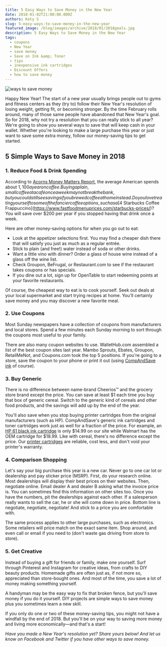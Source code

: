 ```yaml
---
title: 5 Easy Ways to Save Money in the New Year
date: 2018-01-02T21:00:00.000Z
authors: Katy S
slug: 5-easy-ways-to-save-money-in-the-new-year
featured_image: /blog/images/archive/2018/01/2018goals.jpg
description: 5 Easy Ways to Save Money in the New Year
tags:
  - coupons
  - New Year
  - save money
  - Save on Ink &amp; Toner
  - tips
  - inexpensive ink cartridges
  - Discount Offers
  - how to save money
---
```

![ways to save money](/blog/images/2018goals.jpg "ways to save money in 2018")

Happy New Year! The start of a new year usually brings people out to gyms and fitness centers as they (try to) follow their New Year's resolution of losing weight, getting fit, or becoming stronger. By the time February rolls around, many of those same people have abandoned that New Year's goal. So for 2018, why not try a resolution that you can really stick to all year? We're going to show you several ways to save that will keep cash in your wallet. Whether you're looking to make a large purchase this year or just want to save some extra money, follow our money-saving tips to get started.

## 5 Simple Ways to Save Money in 2018

### 1. Reduce Food & Drink Spending

According to [Acorns Money Matters Report](https://app.box.com/s/sikpbs94y84tdugqy3rvqu0s1mv74sr8), the average American spends about $1,100 a year on coffee. Buying a plain, small coffee at a café once a week may not break the bank, but you could still see savings if you brewed coffee at home instead. Do you love treating yourself to some of the fancier coffee options, such as a [$4 Starbucks Coffee Frappuccino](https://www.fastfoodmenuprices.com/starbucks-prices/)? You will save over $200 per year if you stopped having that drink once a week.

Here are other money-saving options for when you go out to eat:

* Look at the appetizer selections first. You may find a cheaper dish there that will satisfy you just as much as a regular entrée.
* Stick to plain (and free!) water instead of soda or other drinks.
* Want a little vino with dinner? Order a glass of house wine instead of a glass off the wine list.
* Check Groupon, BeFrugal, or Restaurant.com to see if the restaurant takes coupons or has specials.
* If you dine out a lot, sign up for OpenTable to start redeeming points at your favorite restaurants.

Of course, the cheapest way to eat is to cook yourself. Seek out deals at your local supermarket and start trying recipes at home. You'll certainly save money and you may discover a new favorite meal.

### 2. Use Coupons

Most Sunday newspapers have a collection of coupons from manufacturers and local stores. Spend a few minutes each Sunday morning to sort through the coupons most useful to your family.

There are also many coupon websites to use. WalletHub.com assembled a list of the best coupon sites last year. Mambo Sprouts, Ebates, Groupon, RetailMeNot, and Coupons.com took the top 5 positions. If you're going to a store, save the coupon to your phone or print it out (using [CompAndSave ink](https://www.compandsave.com) of course).

### 3. Buy Generic

There is no difference between name-brand Cheerios™ and the grocery store brand except the price. You can save at least $1 each time you buy that box of generic cereal. Switch to the generic kind of cereals and other food products, and the savings will add up by the end of the year.

You'll also save when you stop buying printer cartridges from the original manufacturers (such as HP). CompAndSave's generic ink cartridges and toner cartridges work just as well for a fraction of the price. For example, an [HP 61 black ink cartridge](https://www.compandsave.com/hp/61-ink-cartridges/ch561wn-black) is only $14.99 on our site while Walmart has the OEM cartridge for $18.99. Like with cereal, there's no difference except the price. Our [printer cartridges](https://www.compandsave.com/help) are reliable, cost less, and don't void your printer's warranty. 

### 4. Comparison Shopping

Let's say your big purchase this year is a new car. Never go to one car lot or dealership and pay sticker price (MSRP). First, do your research online. Most dealerships will display their best prices on their websites. Then, negotiate online. Email dealer A and dealer B asking what the invoice price is. You can sometimes find this information on other sites too. Once you have the numbers, pit the dealerships against each other. If a salesperson really wants to sell the car, he or she will come down in price. Bottom line is negotiate, negotiate, negotiate! And stick to a price you are comfortable with.

The same process applies to other large purchases, such as electronics. Some retailers will price match on the exact same item. Shop around, and even call or email if you need to (don't waste gas driving from store to store).

### 5. Get Creative

Instead of buying a gift for friends or family, make one yourself. Surf through Pinterest and Instagram for creative ideas, from crafts to DIY beauty products. Homemade gifts are often just as, if not more so, appreciated than store-bought ones. And most of the time, you save a lot of money making something yourself. 

A handyman may be the easy way to fix that broken fence, but you'll save money if you do it yourself. DIY projects are simple ways to save money plus you sometimes learn a new skill. 

If you only do one or two of these money-saving tips, you might not have a windfall by the end of 2018. But you'll be on your way to saving more money and living more economically—and that's a start!

*Have you made a New Year's resolution yet? Share yours below! And let us know on Facebook and Twitter if you have other ways to save money.*